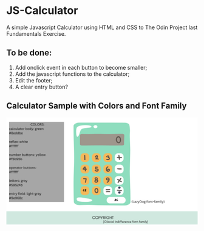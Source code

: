 # JS-Calculator

A simple Javascript Calculator using HTML and CSS to The Odin Project 
last Fundamentals Exercise.  

## To be done:      

1. Add onclick event in each button to become smaller;
2. Add the javascript functions to the calculator;
3. Edit the footer;
4. A clear entry button?

## Calculator Sample with Colors and Font Family

![Sample](./imgs/calculator-sample.png)
